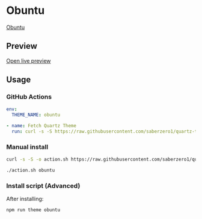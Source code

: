 # Obuntu

[Obuntu](#)

## Preview

[Open live preview](https://quartz-themes.github.io/obuntu/)

## Usage

### GitHub Actions

```yaml
env:
  THEME_NAME: obuntu
```

```yaml
- name: Fetch Quartz Theme
  run: curl -s -S https://raw.githubusercontent.com/saberzero1/quartz-themes/master/action.sh | bash -s -- $THEME_NAME
```

### Manual install

```bash
curl -s -S -o action.sh https://raw.githubusercontent.com/saberzero1/quartz-themes/master/action.sh

./action.sh obuntu
```

### Install script (Advanced)

After installing:

```bash
npm run theme obuntu
```

